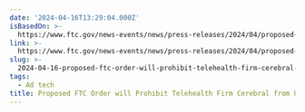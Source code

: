 ```yaml
---
date: '2024-04-16T13:29:04.000Z'
isBasedOn: >-
  https://www.ftc.gov/news-events/news/press-releases/2024/04/proposed-ftc-order-will-prohibit-telehealth-firm-cerebral-using-or-disclosing-sensitive-data
link: >-
  https://www.ftc.gov/news-events/news/press-releases/2024/04/proposed-ftc-order-will-prohibit-telehealth-firm-cerebral-using-or-disclosing-sensitive-data
slug: >-
  2024-04-16-proposed-ftc-order-will-prohibit-telehealth-firm-cerebral-from-using-or-dis
tags:
  - Ad tech
title: Proposed FTC Order will Prohibit Telehealth Firm Cerebral from Using or Dis
---
```


